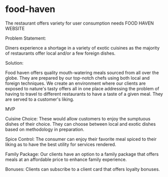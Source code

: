 # food-haven
The restaurant offers variety for user consumption needs
FOOD HAVEN WEBSITE


Problem Statement:

Diners experience a shortage in a variety of exotic cuisines as the majority of restaurants offer local and/or a few foreign dishes.


Solution:

Food haven offers quality mouth-watering meals sourced from all over the globe. They are prepared by our top-notch chefs using both local and foreign techniques.  We create an environment where our clients are exposed to nature's tasty offers all in one place addressing the problem of having to travel to different restaurants to have a taste of a given meal. They are served to a customer's liking.


MVP

Cuisine Choice: These would allow customers to enjoy the sumptuous dishes of their choice. They can choose between local and exotic dishes based on methodology in preparation.

Spice Control:  The consumer can enjoy their favorite meal spiced to their liking as to have the best utility for services rendered.

Family Package: Our clients have an option to a family package that offers meals at an affordable price to enhance family experience.


Bonuses: Clients can subscribe to a client card that offers loyalty bonuses.
